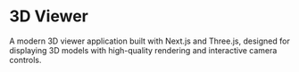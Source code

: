 # 3D Viewer

A modern 3D viewer application built with Next.js and Three.js, designed for displaying 3D models with high-quality rendering and interactive camera controls.

